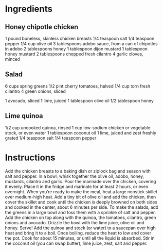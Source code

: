 # Ingredients

## Honey chipotle chicken

1 pound boneless, skinless chicken breasts
1/4 teaspoon salt
1/4 teaspoon pepper
1/4 cup olive oil
3 tablespoons adobo sauce, from a can of chipotles in adobo
2 tablespoons honey
1 tablespoon dijon mustard
1 tablespoon honey mustard
2 tablespoons chopped fresh cilantro
4 garlic cloves, minced

## Salad

6 cups spring greens
1/2 pint cherry tomatoes, halved
1/4 cup torn fresh cilantro
4 green onions, sliced

1 avocado, sliced
1 lime, juiced
1 tablespoon olive oil
1/2 tablespoon honey

## Lime quinoa

1/2 cup uncooked quinoa, rinsed
1 cup low-sodium chicken or vegetable stock, or even water
1 tablespoon coconut oil
1 lime, juiced and zest freshly grated
1/4 teaspoon salt
1/4 teaspoon pepper

# Instructions

Add the chicken breasts to a baking dish or ziplock bag and season with salt and pepper. In a bowl, whisk together the olive oil, adobo, honey, mustards, cilantro and garlic. Pour the marinade over the chicken, covering it evenly. Place it in the fridge and marinate for at least 2 hours, or even overnight.
When you’re ready to make the meal, heat a large nonstick skillet over medium-high heat. Add a tiny bit of olive oil and add the chicken, then cover the skillet and cook until the chicken is deeply browned on both sides and cooked in the center, about 6 minutes per side.
To make the salads, add the greens in a large bowl and toss them with a sprinkle of salt and pepper. Add the chicken on top along with the quinoa, the tomatoes, cilantro, green onions and avocado. Drizzle the bowl with the lime juice, olive oil and honey. Serve!
Add the quinoa and stock (or water) to a saucepan over high heat and bring it to a boil. Once boiling, reduce the heat to low and cover the pot. Cook for about 15 minutes, or until all the liquid is absorbed. Stir in the coconut oil (you can swap butter), lime juice, zest, salt and pepper.
